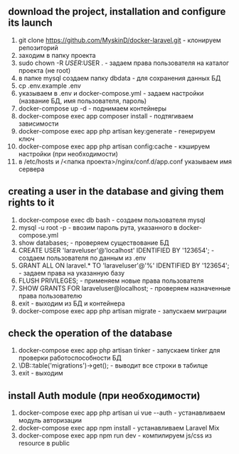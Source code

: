## download the project, installation and configure its launch

01. git clone https://github.com/MyskinD/docker-laravel.git - клонируем репозиторий
02. заходим в папку проекта
03. sudo chown -R $USER:$USER . - задаем права пользователя на каталог проекта (не root)
04. в папке mysql создаем папку dbdata - для сохранения данных БД
05. cp .env.example .env
06. указываем в .env и docker-compose.yml - задаем настройки (название БД, имя пользователя, пароль)
07. docker-compose up -d - поднимаем контейнеры
08. docker-compose exec app composer install - подтягиваем зависимости
09. docker-compose exec app php artisan key:generate - генерируем ключ
10. docker-compose exec app php artisan config:cache - кэшируем настройки (при необходимости)
11. в /etc/hosts и /<папка проекта>/nginx/conf.d/app.conf указываем имя сервера

## creating a user in the database and giving them rights to it

01. docker-compose exec db bash - создаем пользователя mysql
02. mysql -u root -p - ввозим пароль рута, указанного в docker-compose.yml
03. show databases; - проверяем существование БД
04. CREATE USER 'laraveluser'@'localhost' IDENTIFIED BY '123654'; - создаем пользователя по данным из .env
05. GRANT ALL ON laravel.* TO 'laraveluser'@'%' IDENTIFIED BY '123654'; - задаем права на указанную базу
06. FLUSH PRIVILEGES; - применяем новые права пользователя
07. SHOW GRANTS FOR laraveluser@localhost; - проверяем назначенные права пользователю
08. exit - выходим из БД и контейнера
09. docker-compose exec app php artisan migrate - запускаем миграции

## check the operation of the database

01. docker-compose exec app php artisan tinker - запускаем tinker для проверки работоспособности БД
02. \DB::table('migrations')->get(); - выводит все строки в табилце
03. exit - выходим 

## install Auth module (при необходимости)

01. docker-compose exec app php artisan ui vue --auth - устанавливаем модуль авторизации
02. docker-compose exec app npm install - устанавливаем Laravel Mix
03. docker-compose exec app npm run dev - компилируем js/css из resource в public
